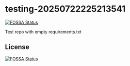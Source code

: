 # testing-20250722225213541
[![FOSSA Status](https://app.fossa.com/api/projects/git%2Bgithub.com%2Fkirogum%2Ftesting-20250722225213541.svg?type=shield)](https://app.fossa.com/projects/git%2Bgithub.com%2Fkirogum%2Ftesting-20250722225213541?ref=badge_shield)

Test repo with empty requirements.txt


## License
[![FOSSA Status](https://app.fossa.com/api/projects/git%2Bgithub.com%2Fkirogum%2Ftesting-20250722225213541.svg?type=large)](https://app.fossa.com/projects/git%2Bgithub.com%2Fkirogum%2Ftesting-20250722225213541?ref=badge_large)